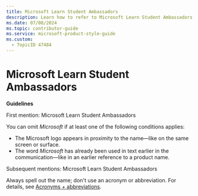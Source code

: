 ```yaml
---
title: Microsoft Learn Student Ambassadors
description: Learn how to refer to Microsoft Learn Student Ambassadors in your content.
ms.date: 07/08/2024
ms.topic: contributor-guide
ms.service: microsoft-product-style-guide
ms.custom:
  - TopicID 47484
---
```



# Microsoft Learn Student Ambassadors

**Guidelines**

First mention: Microsoft Learn Student Ambassadors

You can omit *Microsoft* if at least one of the following conditions applies:

- The Microsoft logo appears in proximity to the name—like on the same screen or surface.
- The word *Microsoft* has already been used in text earlier in the communication—like in an earlier reference to a product name.

Subsequent mentions: Microsoft Learn Student Ambassadors

Always spell out the name; don't use an acronym or abbreviation. For details, see [Acronyms + abbreviations](~\acronyms-and-abbreviations.md).

